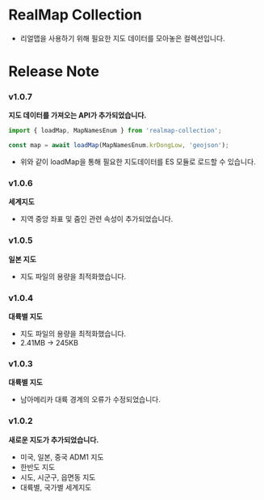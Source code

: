 # RealMap Collection

- 리얼맵을 사용하기 위해 필요한 지도 데이터를 모아놓은 컬렉션입니다.

# Release Note

### v1.0.7

**지도 데이터를 가져오는 API가 추가되었습니다.**

```js
import { loadMap, MapNamesEnum } from 'realmap-collection';

const map = await loadMap(MapNamesEnum.krDongLow, 'geojson');
```

- 위와 같이 loadMap을 통해 필요한 지도데이터를 ES 모듈로 로드할 수 있습니다.

### v1.0.6

**세계지도**

- 지역 중앙 좌표 및 줌인 관련 속성이 추가되었습니다.

### v1.0.5

**일본 지도**

- 지도 파일의 용량을 최적화했습니다.

### v1.0.4

**대륙별 지도**

- 지도 파일의 용량을 최적화했습니다.
- 2.41MB -> 245KB

### v1.0.3

**대륙별 지도**

- 남아메리카 대륙 경계의 오류가 수정되었습니다.

### v1.0.2

**새로운 지도가 추가되었습니다.**

- 미국, 일본, 중국 ADM1 지도
- 한반도 지도
- 시도, 시군구, 읍면동 지도
- 대륙별, 국가별 세계지도